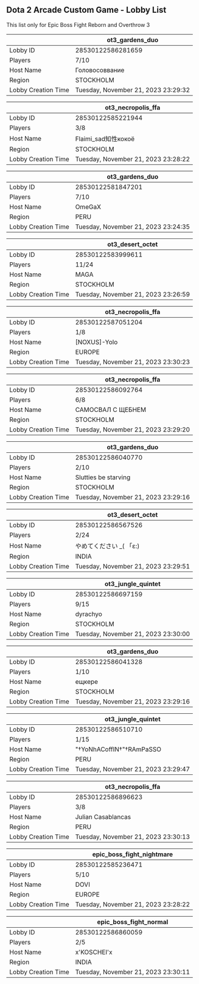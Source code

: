 ## Dota 2 Arcade Custom Game - Lobby List

This list only for Epic Boss Fight Reborn and Overthrow 3

|  | ot3_gardens_duo |
| ------ | ------ |
| Lobby ID | 28530122586281659 |
| Players | 7/10 |
| Host Name | Головосоввание |
| Region | STOCKHOLM |
| Lobby Creation Time | Tuesday, November 21, 2023 23:29:32 |


|  | ot3_necropolis_ffa |
| ------ | ------ |
| Lobby ID | 28530122585221944 |
| Players | 3/8 |
| Host Name | Flaimi_sad知性кокоё |
| Region | STOCKHOLM |
| Lobby Creation Time | Tuesday, November 21, 2023 23:28:22 |


|  | ot3_gardens_duo |
| ------ | ------ |
| Lobby ID | 28530122581847201 |
| Players | 7/10 |
| Host Name | OmeGaX |
| Region | PERU |
| Lobby Creation Time | Tuesday, November 21, 2023 23:24:35 |


|  | ot3_desert_octet |
| ------ | ------ |
| Lobby ID | 28530122583999611 |
| Players | 11/24 |
| Host Name | MAGA |
| Region | STOCKHOLM |
| Lobby Creation Time | Tuesday, November 21, 2023 23:26:59 |


|  | ot3_necropolis_ffa |
| ------ | ------ |
| Lobby ID | 28530122587051204 |
| Players | 1/8 |
| Host Name | [NOXUS]-Yolo |
| Region | EUROPE |
| Lobby Creation Time | Tuesday, November 21, 2023 23:30:23 |


|  | ot3_necropolis_ffa |
| ------ | ------ |
| Lobby ID | 28530122586092764 |
| Players | 6/8 |
| Host Name | САМОСВАЛ С ЩЕБНЕМ |
| Region | STOCKHOLM |
| Lobby Creation Time | Tuesday, November 21, 2023 23:29:20 |


|  | ot3_gardens_duo |
| ------ | ------ |
| Lobby ID | 28530122586040770 |
| Players | 2/10 |
| Host Name | Slutties be starving |
| Region | STOCKHOLM |
| Lobby Creation Time | Tuesday, November 21, 2023 23:29:16 |


|  | ot3_desert_octet |
| ------ | ------ |
| Lobby ID | 28530122586567526 |
| Players | 2/24 |
| Host Name | やめてください _( 「ε:) |
| Region | INDIA |
| Lobby Creation Time | Tuesday, November 21, 2023 23:29:51 |


|  | ot3_jungle_quintet |
| ------ | ------ |
| Lobby ID | 28530122586697159 |
| Players | 9/15 |
| Host Name | dyrachyo |
| Region | STOCKHOLM |
| Lobby Creation Time | Tuesday, November 21, 2023 23:30:00 |


|  | ot3_gardens_duo |
| ------ | ------ |
| Lobby ID | 28530122586041328 |
| Players | 1/10 |
| Host Name | ещкере |
| Region | STOCKHOLM |
| Lobby Creation Time | Tuesday, November 21, 2023 23:29:16 |


|  | ot3_jungle_quintet |
| ------ | ------ |
| Lobby ID | 28530122586510710 |
| Players | 1/15 |
| Host Name | "†YoNhACoffIN†"†RAmPaSSO |
| Region | PERU |
| Lobby Creation Time | Tuesday, November 21, 2023 23:29:47 |


|  | ot3_necropolis_ffa |
| ------ | ------ |
| Lobby ID | 28530122586896623 |
| Players | 3/8 |
| Host Name | Julian Casablancas |
| Region | PERU |
| Lobby Creation Time | Tuesday, November 21, 2023 23:30:13 |


|  | epic_boss_fight_nightmare |
| ------ | ------ |
| Lobby ID | 28530122585236471 |
| Players | 5/10 |
| Host Name | DOVI |
| Region | EUROPE |
| Lobby Creation Time | Tuesday, November 21, 2023 23:28:22 |


|  | epic_boss_fight_normal |
| ------ | ------ |
| Lobby ID | 28530122586860059 |
| Players | 2/5 |
| Host Name | x'KOSCHEI'x |
| Region | INDIA |
| Lobby Creation Time | Tuesday, November 21, 2023 23:30:11 |


